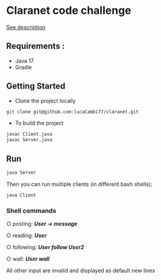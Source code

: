 # Claranet code challenge

[See description](https://github.com/xpeppers/social_networking_kata)

## Requirements :

* Java 17
* Gradle

## Getting Started

* Clone the project locally

```bash
git clone git@github.com:lucaCambi77/claranet.git
```

* To build the project

```bash
javac Client.java
javac Server.java
```

## Run

```bash
java Server
```

Then you can run multiple clients (in different bash shells);

```bash
java Client
```

### Shell commands

○ posting: ***User -> message***

○ reading: ***User***

○ following: ***User follow User2***

○ wall: ***User wall***

All other input are invalid and displayed as default new lines
